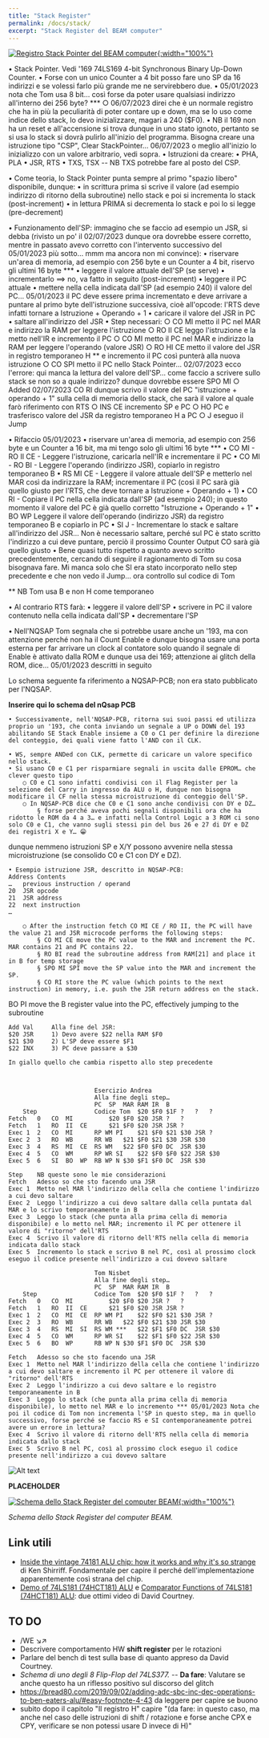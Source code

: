 ```yaml
---
title: "Stack Register"
permalink: /docs/stack/
excerpt: "Stack Register del BEAM computer"
---
```

[![Registro Stack Pointer del BEAM computer](../../assets/sp/70-beam-sp.png "Registro Stack Pointer del BEAM computer"){:width="100%"}](../../assets/sp/70-beam-sp.png)

• Stack Pointer. Vedi '169 74LS169 4-bit Synchronous Binary Up-Down Counter. 
• Forse con un unico Counter a 4 bit posso fare uno SP da 16 indirizzi e se volessi farlo più grande me ne servirebbero due.
	• 05/01/2023 nota che Tom usa 8 bit… così forse da poter usare qualsiasi indirizzo all'interno dei 256 byte? ***
		○ 06/07/2023 direi che è un normale registro che ha in più la peculiarità di poter contare up e down, ma se lo uso come indice dello stack, lo devo inizializzare, magari a 240 ($F0).
• NB il 169 non ha un reset e all'accensione si trova dunque in uno stato ignoto, pertanto se si usa lo stack si dovrà pulirlo all'inizio del programma. Bisogna creare una istruzione tipo "CSP", Clear StackPointer… 06/07/2023 o meglio all'inizio lo inizializzo con un valore arbitrario, vedi sopra.
• Istruzioni da creare:
	• PHA, PLA
	• JSR, RTS
	• TXS, TSX -- NB TXS potrebbe fare al posto del CSP.

• Come teoria, lo Stack Pointer punta sempre al primo "spazio libero" disponibile, dunque:
	• in scrittura prima si scrive il valore (ad esempio indirizzo di ritorno della subroutine) nello stack e poi si incrementa lo stack (post-increment)
	• in lettura PRIMA si decrementa lo stack e poi lo si legge (pre-decrement)

• Funzionamento dell'SP: immagino che se faccio ad esempio un JSR, si debba (rivisto un po' il 02/07/2023 dunque ora  dovrebbe essere corretto, mentre in passato avevo corretto con l'intervento successivo del 05/01/2023 più sotto… mmm ma ancora non mi convince):
	• riservare un'area di memoria, ad esempio con 256 byte e un Counter a 4 bit, riservo gli ultimi 16 byte ***
	• leggere il valore attuale dell'SP (se serve)
	• incrementarlo ==> no, va fatto in seguito (post-increment)
	• leggere il PC attuale
	• mettere nella cella indicata dall'SP (ad esempio 240) il valore del PC… 05/01/2023 il PC deve essere prima incrementato e deve arrivare a puntare al primo byte dell'istruzione successiva, cioè all'opcode: l'RTS deve infatti tornare a Istruzione + Operando + 1
	• caricare il valore del JSR in PC
	• saltare all'indirizzo del JSR
	• Step necessari:
		○ CO MI metto il PC nel MAR e indirizzo la RAM per leggere l'istruzione
		○ RO II CE leggo l'istruzione e la metto nell'IR e incremento il PC
		○ CO MI metto il PC nel MAR e indirizzo la RAM per leggere l'operando (valore JSR)
		○ RO HI CE metto il valore del JSR in registro temporaneo H ** e incremento il PC così punterà alla nuova istruzione
		○ CO SPI metto il PC nello Stack Pointer… 02/07/2023 ecco l'errore: qui manca la lettura del valore dell'SP… come faccio a scrivere sullo stack se non so a quale indirizzo? dunque dovrebbe essere SPO MI
		○ Added 02/07/2023 CO RI dunque scrivo il valore del PC "istruzione + operando + 1" sulla cella di memoria dello stack, che sarà il valore al quale farò riferimento con RTS
		○ INS CE incremento SP e PC
		○ HO PC e trasferisco valore del JSR da registro temporaneo H a PC
		○ J eseguo il Jump


• Rifaccio 05/01/2023
	• riservare un'area di memoria, ad esempio con 256 byte e un Counter a 16 bit, ma mi tengo solo gli ultimi 16 byte ***
	• CO MI - RO II CE - Leggere l'istruzione, caricarla nell'IR e incrementare il PC
	• CO MI - RO BI - Leggere l'operando (indirizzo JSR), copiarlo in registro temporaneo B
	• RS MI CE - Leggere il valore attuale dell'SP e metterlo nel MAR così da indirizzare la RAM; incrementare il PC (così il PC sarà già quello giusto per l'RTS, che deve tornare a Istruzione + Operando + 1)
	• CO RI - Copiare il PC nella cella indicata dall'SP (ad esempio 240); in questo momento il valore del PC è già quello corretto "Istruzione + Operando + 1"
	• BO WP Leggere il valore dell'operando (indirizzo JSR) da registro temporaneo B e copiarlo in PC
	• SI J - Incrementare lo stack e saltare all'indirizzo del JSR… Non è necessario saltare, perché sul PC è stato scritto l'indirizzo a cui deve puntare, perciò il prossimo Counter Output CO sarà già quello giusto 
• Bene quasi tutto rispetto a quanto avevo scritto precedentemente, cercando di seguire il ragionamento di Tom su cosa bisognava fare. Mi manca solo che SI era stato incorporato nello step precedente e che non vedo il Jump… ora controllo sul codice di Tom

** NB Tom usa B e non H come temporaneo
	
• Al contrario RTS farà:
	• leggere il valore dell'SP
	• scrivere in PC il valore contenuto nella cella indicata dall'SP
	• decrementare l'SP

• Nell'NQSAP Tom segnala che si potrebbe usare anche un '193, ma con attenzione perché non ha il Count Enable e dunque bisogna usare una porta esterna per far arrivare un clock al contatore solo quando il segnale di Enable è attivato dalla ROM e dunque usa dei 169; attenzione ai glitch della ROM, dice… 05/01/2023 descritti in seguito
	
Lo schema seguente fa riferimento a NQSAP-PCB; non era stato pubblicato per l'NQSAP.

**Inserire qui lo schema del nQsap PCB**

	• Successivamente, nell'NQSAP-PCB, ritorna sui suoi passi ed utilizza proprio un '193, che conta inviando un segnale a UP o DOWN del 193 abilitando SE Stack Enable insieme a C0 o C1 per definire la direzione del conteggio, dei quali viene fatto l'AND con il CLK.

	• WS, sempre ANDed con CLK, permette di caricare un valore specifico nello stack.
	• Si usano C0 e C1 per risparmiare segnali in uscita dalle EPROM… che clever questo tipo
		○ C0 e C1 sono infatti condivisi con il Flag Register per la selezione del Carry in ingresso da ALU o H, dunque non bisogna modificare il CF nella stessa microistruzione di conteggio dell'SP.
		○ In NQSAP-PCB dice che C0 e C1 sono anche condivisi con DY e DZ…
			§ forse perché aveva pochi segnali disponibili ora che ha ridotto le ROM da 4 a 3… e infatti nella Control Logic a 3 ROM ci sono solo C0 e C1, che vanno sugli stessi pin del bus 26 e 27 di DY e DZ dei registri X e Y… 😁
dunque nemmeno istruzioni SP e X/Y possono avvenire nella stessa microistruzione (se consolido C0 e C1 con DY e DZ).

	• Esempio istruzione JSR, descritto in NQSAP-PCB:
	Address	Contents
	…	previous instruction / operand
	20	JSR opcode
	21	JSR address
	22	next instruction
	…	

		○ After the instruction fetch CO MI CE / RO II, the PC will have the value 21 and JSR microcode performs the following steps:
			§ CO MI CE move the PC value to the MAR and increment the PC. MAR contains 21 and PC contains 22.
			§ RO BI read the subroutine address from RAM[21] and place it in B for temp storage
			§ SPO MI SPI move the SP value into the MAR and increment the SP.
			§ CO RI store the PC value (which points to the next instruction) in memory, i.e. push the JSR return address on the stack.
BO PI move the B register value into the PC, effectively jumping to the subroutine

	Add	Val		Alla fine del JSR:
	$20	JSR		1) Devo avere $22 nella RAM $F0
	$21	$30		2) L'SP deve essere $F1
	$22	INX		3) PC deve passare a $30

	In giallo quello che cambia rispetto allo step precedente



							Esercizio Andrea					
							Alla fine degli step…					
							PC	SP	MAR	RAM	IR	B
		Step				Codice Tom	$20	$F0	$1F	?	?	?
	Fetch	0	CO	MI			$20	$F0	$20	JSR	?	?
	Fetch	1	RO	II	CE		$21	$F0	$20	JSR	JSR	?
	Exec 1	2	CO	MI		RP WM PI	$21	$F0	$21	$30	JSR	?
	Exec 2	3	RO	WB		RR WB	$21	$F0	$21	$30	JSR	$30
	Exec 3	4	RS	MI	CE	RS WM	$22	$F0	$F0	DC	JSR	$30
	Exec 4	5	CO	WM		RP WR SI	$22	$F0	$F0	$22	JSR	$30
	Exec 5	6	SI	BO	WP	RB WP N	$30	$F1	$F0	DC	JSR	$30

	Step	NB queste sono le mie considerazioni
	Fetch	Adesso so che sto facendo una JSR
	Exec 1	Metto nel MAR l'indirizzo della cella che contiene l'indirizzo a cui devo saltare
	Exec 2	Leggo l'indirizzo a cui devo saltare dalla cella puntata dal MAR e lo scrivo temporaneamente in B
	Exec 3	Leggo lo stack (che punta alla prima cella di memoria disponibile) e lo metto nel MAR; incremento il PC per ottenere il valore di "ritorno" dell'RTS
	Exec 4	Scrivo il valore di ritorno dell'RTS nella cella di memoria indicata dallo stack
	Exec 5	Incremento lo stack e scrivo B nel PC, così al prossimo clock eseguo il codice presente nell'indirizzo a cui dovevo saltare

							Tom Nisbet					
							Alla fine degli step…					
							PC	SP	MAR	RAM	IR	B
		Step				Codice Tom	$20	$F0	$1F	?	?	?
	Fetch	0	CO	MI			$20	$F0	$20	JSR	?	?
	Fetch	1	RO	II	CE		$21	$F0	$20	JSR	JSR	?
	Exec 1	2	CO	MI	CE	RP WM PI	$22	$F0	$21	$30	JSR	?
	Exec 2	3	RO	WB		RR WB	$22	$F0	$21	$30	JSR	$30
	Exec 3	4	RS	MI	SI	RS WM ***	$22	$F1	$F0	DC	JSR	$30
	Exec 4	5	CO	WM		RP WR SI	$22	$F1	$F0	$22	JSR	$30
	Exec 5	6	BO	WP		RB WP N	$30	$F1	$F0	DC	JSR	$30

	Fetch	Adesso so che sto facendo una JSR
	Exec 1	Metto nel MAR l'indirizzo della cella che contiene l'indirizzo a cui devo saltare e incremento il PC per ottenere il valore di "ritorno" dell'RTS
	Exec 2	Leggo l'indirizzo a cui devo saltare e lo registro temporaneamente in B
	Exec 3	Leggo lo stack (che punta alla prima cella di memoria disponibile), lo metto nel MAR e lo incremento *** 05/01/2023 Nota che poi il codice di Tom non incrementa l'SP in questo step, ma in quello successivo, forse perché se faccio RS e SI contemporaneamente potrei avere un errore in lettura?
	Exec 4	Scrivo il valore di ritorno dell'RTS nella cella di memoria indicata dallo stack
	Exec 5	Scrivo B nel PC, così al prossimo clock eseguo il codice presente nell'indirizzo a cui dovevo saltare


![Alt text](image-1.png)


**PLACEHOLDER**


[![Schema dello Stack Register del computer BEAM](../../assets/sp/70-stack-pointer-schema.png "Schema dello Stack Register del computer BEAM"){:width="100%"}](../../assets/sp/70-stack-pointer-schema.png)

*Schema dello Stack Register del computer BEAM.*

## Link utili

- [Inside the vintage 74181 ALU chip: how it works and why it's so strange](https://www.righto.com/2017/03/inside-vintage-74181-alu-chip-how-it.html) di Ken Shirriff. Fondamentale per capire il perché dell'implementazione apparentemente così strana del chip.
- [Demo of 74LS181 (74HCT181) ALU](https://www.youtube.com/watch?v=Fq0MIJjlGsw) e [Comparator Functions of 74LS181 (74HCT181) ALU](https://www.youtube.com/watch?v=jmROTNtoUGI): due ottimi video di David Courtney.

## TO DO

- /WE ↘↗
- Descrivere comportamento HW **shift register** per le rotazioni
- Parlare del bench di test sulla base di quanto appreso da David Courtney.
- *Schema di uno degli 8 Flip-Flop del 74LS377.* -- **Da fare**: Valutare se anche questo ha un riflesso positivo sul discorso del glitch
- https://bread80.com/2019/09/02/adding-adc-sbc-inc-dec-operations-to-ben-eaters-alu/#easy-footnote-4-43 da leggere per capire se buono
- subito dopo il capitolo "Il registro H" capire "(da fare: in questo caso, ma anche nel caso delle istruzioni di shift / rotazione e forse anche CPX e CPY, verificare se non potessi usare D invece di H)"
